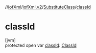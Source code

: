 //[iofXml](../../../index.md)/[iofXml.v2](../index.md)/[SubstituteClass](index.md)/[classId](class-id.md)

# classId

[jvm]\
protected open var [classId](class-id.md): [ClassId](../-class-id/index.md)
